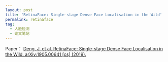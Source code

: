 ```yaml
---
layout: post
title: 'RetinaFace: Single-stage Dense Face Localisation in the Wild'
permalink: retinaface
tag:
  - 人脸检测
  - 论文笔记
---
```


Paper： [Deng, J. et al. RetinaFace: Single-stage Dense Face Localisation in the Wild. arXiv:1905.00641 [cs] (2019).](http://arxiv.org/abs/1905.00641)
